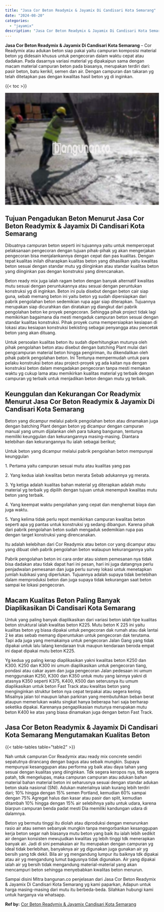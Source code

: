 ```yaml
---
title: "Jasa Cor Beton Readymix & Jayamix Di Candisari Kota Semarang"
date: "2024-08-20"
categories: 
  - "jayamix"
description: "Jasa Cor Beton Readymix & Jayamix Di Candisari Kota Semarang. Sampai disini Mitra bangunan.co penjelasan dari Jasa Cor Beton Readymix & Jayamix Di Candisari..."
---
```


**Jasa Cor Beton Readymix & Jayamix Di Candisari Kota Semarang** – Cor Readymix atau adukan beton siap pakai yaitu campuran komposisi material beton yg didesain khusus untuk pengecoran dalam waktu cepat atau dadakan. Pada dasarnya variasi material yg dipakaipun sama dengan macam material campuran beton pada biasanya, merupakan terdiri dari: pasir beton, batu kerikil, semen dan air. Dengan campuran dan takaran yg telah ditetapkan pas dengan kwalitas hasil beton yg di inginkan.

{{< toc >}}

![Jasa Cor Beton Readymix & Jayamix Di Candisari Kota Semarang](/images/jasa-cor-readymix-50.png)

## Tujuan Pengadukan Beton Menurut Jasa Cor Beton Readymix & Jayamix Di Candisari Kota Semarang

Dibuatnya campuran beton seperti ini tujuannya yaitu untuk mempercepat pelaksanaan pengecoran dengan tujuan pihak-pihak yg akan mengerjakan pengecoran bisa menjalankannya dengan cepat dan pas kualitas. Dengan tepat kualitas inilah diharapkan kualitas beton yang dihasilkan yaitu kwalitas beton sesuai dengan standar mutu yg diinginkan atau standar kualitas beton yang diinginkan pas dengan konstruksi yang direncanakan.

Beton ready mix juga ialah ragam beton dengan banyak alternatif kwalitas mutu sesuai dengan peruntukannya atau sesuai dengan peruntukan konstruksi yg di inginkan. Beton ini pula disebut dengan beton cair siap guna, sebab memang beton ini yaitu beton yg sudah dipersiapkan dari pabrik pengolahan beton sedemikian rupa agar siap diterapkan. Tujuannya merupakan siap dicurahkan dan diratakan yg diangkut dari pabrik pengolahan beton ke proyek pengecoran. Sehingga pihak project tidak lagi memikirkan bagaimana dia mesti mengaduk campuran beton sesuai dengan standar kualitas konstruksi. Pihak proyek cuma mempersiapkan kesiapan di lokasi atau kesiapan konstruksi bekisting sebagai penyangga atau pencetak beton yang akan dituang.

Untuk persoalan kualitas beton itu sudah diperhitungkan mutunya oleh pihak pengolahan beton atau disebut dengan batching Plant mulai dari pengcampuran material beton hingga pengiriman, itu dikendalikan oleh pihak pabrik pengolahan beton. Ini Tentunya mempermudah untuk para pelaku konstruksi beton atau project-proyek yg ada kaitan nya dengan konstruksi beton dalam mengadakan pengecoran tanpa mesti memakan waktu yg cukup lama atau memikirkan kualitas material yg terbaik dengan campuran yg terbaik untuk menjadikan beton dengan mutu yg terbaik.

## Keunggulan dan Kekurangan Cor Readymix Menurut Jasa Cor Beton Readymix & Jayamix Di Candisari Kota Semarang

Beton yang dicampur melalui pabrik pengolahan beton atau dinamakan juga dengan batching Plant dengan beton yg dicampur dengan campuran manual yang umum dijalankan oleh para tukang bangunan, tentunya memiliki keunggulan dan kekurangannya masing-masing. Diantara kelebihan dan kekurangannya Itu ialah sebagai berikut;

Untuk beton yang dicampur melalui pabrik pengolahan beton mempunyai keunggulan

1\. Pertama yaitu campuran sesuai mutu atau kualitas yang pas

2\. Yang kedua ialah kwalitas beton merata Sebab adukannya yg merata.

3\. Yg ketiga adalah kualitas bahan material yg diterapkan adalah mutu material yg terbaik yg dipilih dengan tujuan untuk menempuh kwalitas mutu beton yang terbaik.

4\. Yang keempat waktu pengolahan yang cepat dan menghemat biaya dan juga waktu.

5\. Yang kelima tidak perlu repot memikirkan campuran kwalitas beton seperti apa yg pantas untuk konstruksi yg sedang dibangun. Karena pihak dari pabrik pengolahan beton sudah mengaduk sedemikian rupa pas dengan target konstruksi yang direncanakan.

Itu adalah kelebihan dari Cor Readymix atau beton cor yang dicampur atau yang dibuat oleh pabrik pengolahan beton walaupun kekurangannya yaitu

Pabrik pengolahan beton ini cara order atau sistem pemesanan nya tidak bisa dadakan atau tidak dapat hari ini pesan, hari ini juga datangnya perlu penjadwalan pemesanan dan juga perlu survey lokasi untuk menetapkan jumlah kubikasi yang diperlukan. Tujuannya adalah supaya tidak berlebihan dalam memproduksi beton dan juga supaya tidak kekurangan saat beton sampai ke lokasi pengecoran.

## Macam Kualitas Beton Paling Banyak Diaplikasikan Di Candisari Kota Semarang

Untuk yang paling banyak diaplikasikan dari variasi beton ialah tipe kualitas beton struktural ialah kwalitas beton K225. Mutu beton K 225 ini yaitu kualitas beton yg biasa dipakai untuk pengecoran dak rumah atau dak lantai 2 ke atas sebab memang diperuntukan untuk pengecoran dak terutama. Tapi ada juga yang memakainya untuk pengecoran Jalan Gang yang tidak dipakai untuk lalu lalang kendaraan truk maupun kendaraan beroda empat ini dapat dipakai mutu beton K225.

Yg kedua yg paling kerap diaplikasikan yakni kwalitas beton K250 dan K300. K250 dan K300 ini umum diaplikasikan untuk pengecoran tiang, pondasi atau cakar ayam dan juga pengecoran Jalan pedesaan ini umum menggunakan K250, K300 dan K350 untuk mutu yang lainnya yakni di atasnya K350 seperti K375, K400, K500 dan seterusnya itu umum diaplikasikan untuk beton Fast Track atau kwalitas beton yang menginginkan struktur beton nya cepat terpakai atau segera kering. Misalnya jalan tol maupun lahan parkiran yang membutuhkan beban berat ataupun memerlukan waktu singkat hanya beberapa hari saja berharap seketika dipakai. Karenanya pengaplikasian mutunya merupakan mutu beton K400 ke atas yang biasa dinamakan juga dengan beton Fast Track.

## Jasa Cor Beton Readymix & Jayamix Di Candisari Kota Semarang Mengutamakan Kualitas Beton

{{< table-tables table="table2" >}}

Nah untuk campuran Cor Readymix atau ready mix concrete sendiri sepatutnya dirancang dengan bagus atau sebaik mungkin. Supaya mempunyai kesanggupan atau performa yg baik atau daya tahan yang sesuai dengan kualitas yang diinginkan. Tdk segera keropos nya, tdk segera patah, tdk mengelupas, maka campuran campuran atau adukan bahan material bahan material beton ini seharusnya sesuai dengan standar adukan beton skala nasional (SNI). Adukan materialnya ialah kurang lebih terdiri dari; 10% hingga dengan 15% semen Portland, kemudian 60% sampai dengan 75% Agregat halus dan kasar atau pasir dan split, kemudian ditambah 10% hingga dengan 15% air selebihnya yaitu untuk udara, karena biarpun campuran benda padat mesti Dia memiliki kandungan udara di dalamnya.

Beton yg bermutu tinggi itu diolah atau diproduksi dengan menurunkan rasio air atau semen sebanyak mungkin tanpa mengorbankan kesanggupan kerja beton segar nah biasanya mutu beton yang baik itu ialah lebih sedikit air dengan konsisten mewujudkan kwalitas yg lebih tinggi tdk menerapkan banyak air. Jadi di sini pemakaian air Itu merupakan dengan campuran yg ideal tidak berlebihan, banyaknya air yg digunakan juga gunakan air yg bersih yang tdk dekil. Bila air yg mengandung lumpur itu baiknya tdk dipakai atau air yg mengandung lumut bagusnya tidak digunakan. Air yang dipakai ialah air yg bersih tidak mengandung material-material yang akan mencampuri beton sehingga menyebabkan kwalitas beton menurun.

Sampai disini Mitra bangunan.co penjelasan dari Jasa Cor Beton Readymix & Jayamix Di Candisari Kota Semarang yg kami paparkan, Adapun untuk harga masing-masing dari mutu itu berbeda-beda. Silahkan hubungi kami untuk harganya via whatsapp.

**Ref by:** [Cor Beton Readymix & Jayamix Candisari Kota Semarang](https://id.wikipedia.org/wiki/Cor)
